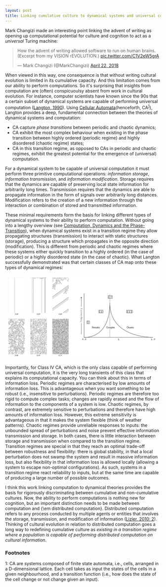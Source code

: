 ```yaml
---
layout: post
title: Linking cumulative culture to dynamical systems and universal computation
---
```


Mark Changizi made an interesting point linking the advent of writing as opening up computational potential for culture and cognition to act as a *universal* Turing machine:

<blockquote class="twitter-tweet" data-lang="en"><p lang="en" dir="ltr">How the advent of writing allowed software to run on human brains. (Excerpt from my VISION rEVOLUTION.) <a href="https://t.co/C1V2eW5grA">pic.twitter.com/C1V2eW5grA</a></p>&mdash; Mark Changizi (@MarkChangizi) <a href="https://twitter.com/MarkChangizi/status/987999008428716032?ref_src=twsrc%5Etfw">April 22, 2018</a></blockquote>
<script async src="https://platform.twitter.com/widgets.js" charset="utf-8"></script>

When viewed in this way, one consequence is that without writing cultural evolution is limited in its cumulative capacity. And this limitation comes from our ability to perform computations. So it's surprising that insights from computation are (often) conspicuoulsy absent from work in cultural evolution. For instance, computer scientists have known since the 90s that a certain subset of dynamical systems are capable of performing universal computation ([Langton, 1990](https://www.sciencedirect.com/science/article/pii/016727899090064V)). Using [Cellular Automata](https://en.wikipedia.org/wiki/Cellular_automaton)(henceforth, CA<sup>[1](#myfootnote1)</sup>), Langton provides a deep, fundamental connection between the theories of dynamical systems and computation:

* CA capture *phase transitions* between periodic and chaotic dynamics;
* CA exhibit the most complex behaviour when existing in the phase transition between highly ordered (periodic regime) and highly disordered (chaotic regime) states;
* CA in this transition regime, as opposed to CAs in periodic and chaotic regimes, exhibit the greatest potential for the emergence of (universal) computation.

For a dynamical system to be capable of universal computation it must perform three primitive computational operations: *information storage*, *information transmission*, and *information modification*. Storage requires that the dynamics are capable of preserving local state information for arbitrarily long times. Transmission requires that the dynamics are able to propagate information in the form of signals over arbitrarily long distances. Modification refers to the creation of a new information through the interaction or combination of stored and transmitted information. 

These minimal requirements form the basis for linking different types of dynamical systems to their ability to perform computation. Without going into a lengthy overview (see [Computation, Dynamics and the Phase-Transition](https://theory.org/complexity/cdpt/html/cdpt.html)), when dynamical systems exist in a transition regime they allow propagating structures (transmission) to interact with static structures (storage), producing a structure which propagates in the opposite direction (modification). This is different from periodic and chaotic regimes where these systems either quickly transition to a highly ordered (in the case of periodic) or a highly disordered state (in the case of chaotic). What Langton successfully demonstrated was that certain classes of CA map onto these types of dynamical regimes: 

![alt text](https://raw.githubusercontent.com/j-winters/j-winters.github.io/master/_posts/ca_systems.png)

Importantly, for Class IV CA, which is the only class capable of performing universal computation, it is the very long transients of this class that explains its computational capacity. You can think about this in terms of information loss. Periodic regimes are characterised by low amounts of information loss. This is advantageous when you want something to be robust (i.e., insensitive to perturbations). Periodic regimes are therefore too rigid to compute complex tasks; changes are rapidly erased and the flow of information to the components of a system is low. Chaotic regimes, by contrast, are extremely sensitive to perturbations and therefore have high amounts of information loss. However, this extreme sensitivity is advantageous in that it makes the system flexible (think of weather patterns). Chaotic regimes provide unreliable responses to inputs: the unbounded spread of perturbations and noise prevent effective information transmission and storage. In both cases, there is little interaction between storage and transmission when compared to the transition regime. Transition regimes are special in that they reach an optimal trade-off between robustness and flexibility: there is global stability, in that a local perturbation does not swamp the system and result in massive information loss, but also flexibility in that information loss is allowed locally (allowing a system to escape non-optimal configurations). As such, systems in a transition regime react reliability to inputs, but at the same time are capable of producing a large number of possible outcomes.

I think this work linking computation to dynamical theories provides the basis for rigorously discriminating between cumulative and non-cumulative cultures. Now, the ability to perform computations is nothing new for cognition, but an important distinction needs to be made between computation and {\em distributed computation}. Distributed computation refers to any process conducted by multiple agents or entities that involves the storage, transmission, and modification of information ([Lizier, 2010: 2](http://lizier.me/joseph/publications/2010-Lizier-LocalInfoDynamics-Thesis.pdf)). Thinking of cultural evolution in relation to distributed computation goes a long way to redefining cumulative culture as *existing in a transition regime where a population is capable of performing distributed computation on cultural information*. 

### Footnotes
<a name="myfootnote1">1</a>: CA are systems composed of finite state automata, i.e., cells, arranged in a D-dimensional lattice. Each cell takes as input the states of the cells in a given neighbourhood, and a transition function (i.e., how does the state of the cell change or not change given an input).
